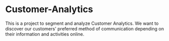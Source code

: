 # Customer-Analytics

This is a project to segment and analyze Customer Analytics. We want to discover our customers' preferred method of communication depending on their information and activities online. 
